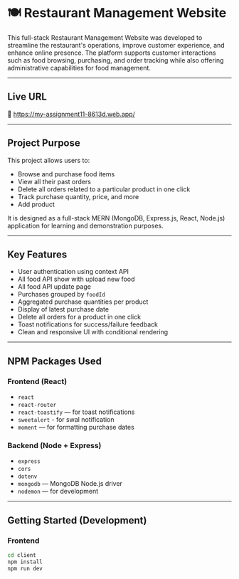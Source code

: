 # 🍽️ Restaurant Management Website

This full-stack Restaurant Management Website was developed to streamline the restaurant's operations, improve customer experience, and enhance online presence. The platform supports customer interactions such as food browsing, purchasing, and order tracking while also offering administrative capabilities for food management.

---

##  Live URL

🔗 https://my-assignment11-8613d.web.app/

---

##  Project Purpose

This project allows users to:
- Browse and purchase food items
- View all their past orders 
- Delete all orders related to a particular product in one click
- Track purchase quantity, price, and more
- Add product

It is designed as a full-stack MERN (MongoDB, Express.js, React, Node.js) application for learning and demonstration purposes.

---

##  Key Features

-  User authentication using context API
-  All food API show with upload new food
-  All food API update page
-  Purchases grouped by `foodId`
-  Aggregated purchase quantities per product
-  Display of latest purchase date 
-  Delete all orders for a product in one click
-  Toast notifications for success/failure feedback
-  Clean and responsive UI with conditional rendering

---

##  NPM Packages Used

### Frontend (React)

- `react`
- `react-router`
- `react-toastify` — for toast notifications
- `sweetalert` - for swal notification
- `moment` — for formatting purchase dates

### Backend (Node + Express)

- `express`
- `cors`
- `dotenv`
- `mongodb` — MongoDB Node.js driver
- `nodemon` — for development

---

##  Getting Started (Development)

### Frontend

```bash
cd client
npm install
npm run dev
